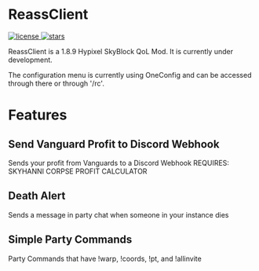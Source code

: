 # ReassClient

<a href="./LICENSE" target="_blank">
    <img src="https://img.shields.io/github/license/reassDev/ReassClient?color=2F68AD&flat-square" alt="license">
</a>

<a href="" target="_blank">
    <img src="https://img.shields.io/github/stars/reassDev/ReassClient?color=2F68AD&flat-square" alt="stars">
</a>

ReassClient is a 1.8.9 Hypixel SkyBlock QoL Mod. It is currently under development.

The configuration menu is currently using OneConfig and can be accessed through there or through '/rc'.

# Features

## Send Vanguard Profit to Discord Webhook
Sends your profit from Vanguards to a Discord Webhook
REQUIRES: SKYHANNI CORPSE PROFIT CALCULATOR

## Death Alert
Sends a message in party chat when someone in your instance dies

## Simple Party Commands
Party Commands that have !warp, !coords, !pt, and !allinvite